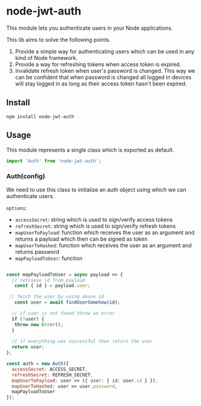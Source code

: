 # node-jwt-auth
 
This module lets you authenticate users in your Node applications.

This lib aims to solve the following points.

1. Provide a simple way for authenticating users which can be used in any kind of Node framework.
2. Provide a way for refreshing tokens when access token is expired.
3. Invalidate refresh token when user's password is changed. This way we can be confident that when password is changed all logged in devices will stay logged in as long as their access token hasn't been expired.

## Install

```
npm install node-jwt-auth
```

## Usage

This module represents a single class which is exported as default.

```js
import 'Auth' from 'node-jwt-auth';
```

### Auth(config)
We need to use this class to initialize an auth object using which we can authenticate users.

`options`:

* `accessSecret`: string which is used to sign/verify access tokens
* `refreshSecret`:  string which is used to sign/verify refresh tokens
* `mapUserToPayload`: function which receives the user as an argument and returns a payload which then can be signed as token
* `mapUserToHashed`: function which receives the user as an argument and returns password
* `mapPayloadToUser`: function

```js

const mapPayloadToUser = async payload => {
  // retrieve id from payload
   const { id } = payload.user;

 // fetch the user by using above id
   const user = await findUserSomehow(id);

  // if user is not found throw an error
  if (!user) {
   throw new Error();
  }
  
  // if everything was successful then return the user
  return user;
};

const auth = new Auth({
  accessSecret: ACCESS_SECRET,
  refreshSecret: REFRESH_SECRET,
  mapUserToPayload: user => ({ user: { id: user.id } }),
  mapUserToHashed: user => user.password,
  mapPayloadToUser
});

```
